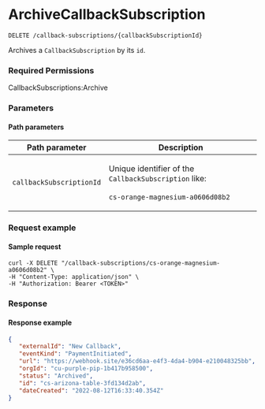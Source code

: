 # ArchiveCallbackSubscription

`DELETE /callback-subscriptions/{callbackSubscriptionId}`

Archives a `CallbackSubscription` by its `id`.

### Required Permissions <a href="#scopes" id="scopes"></a>

CallbackSubscriptions:Archive

### Parameters <a href="#request-body" id="request-body"></a>

#### Path parameters <a href="#path-parameters" id="path-parameters"></a>

| Path parameter           | Description                                                                                                                |
| ------------------------ | -------------------------------------------------------------------------------------------------------------------------- |
| `callbackSubscriptionId` | <p>Unique identifier of the <code>CallbackSubscription</code> like:<br><br><code>cs-orange-magnesium-a0606d08b2</code></p> |

### Request example <a href="#request-example.1" id="request-example.1"></a>

#### Sample request <a href="#sample-request" id="sample-request"></a>

```shell
curl -X DELETE "/callback-subscriptions/cs-orange-magnesium-a0606d08b2" \
-H "Content-Type: application/json" \
-H "Authorization: Bearer <TOKEN>" 
```

### Response <a href="#response" id="response"></a>

#### Response example <a href="#response-example" id="response-example"></a>

```json
{
   "externalId": "New Callback",
   "eventKind": "PaymentInitiated",
   "url": "https://webhook.site/e36cd6aa-e4f3-4da4-b904-e210048325bb",
   "orgId": "cu-purple-pip-1b417b958500",
   "status": "Archived",
   "id": "cs-arizona-table-3fd134d2ab",
   "dateCreated": "2022-08-12T16:33:40.354Z"
}
```
